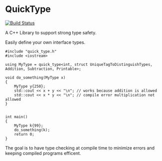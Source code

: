 # QuickType
[![Build Status](https://travis-ci.org/michaelzs85/QuickType.svg?branch=master)](https://travis-ci.org/michaelzs85/QuickType)

A C++ Library to support strong type safety. 

Easily define your own interface types.

```
#include "quick_type.h"
#include <iostream>

using MyType = quick_type<int, struct UniqueTagToDistinguishTypes, Addition, Subtraction, Printable>;

void do_something(MyType x)
{
    MyType y{250};
    std::cout << x + y << "\n"; // works because addition is allowed
    std::cout << x * y << "\n"; // compile error multiplication not allowed
}


int main()
{
    MyType k{99};
    do_something(k);
    return 0;
}
```

The goal is to have type checking at compile time to minimize errors and keeping compiled programs efficent.
